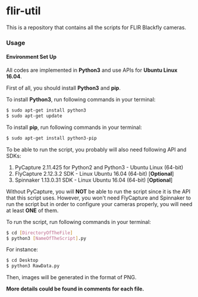 # flir-util

This is a repository that contains all the scripts for FLIR Blackfly cameras.

### Usage

#### Environment Set Up
All codes are implemented in **Python3** and use APIs for **Ubuntu Linux 16.04**.

First of all, you should install **Python3** and **pip**.

To install **Python3**, run following commands in your terminal:
```sh
$ sudo apt-get install python3
$ sudo apt-get update
```

To install **pip**, run following commands in your terminal:
```sh
$ sudo apt-get install python3-pip
```
To be able to run the script, you probably will also need following API and SDKs:
1. PyCapture 2.11.425 for Python2 and Python3 - Ubuntu Linux (64-bit) 
2. FlyCapture 2.12.3.2 SDK - Linux Ubuntu 16.04 (64-bit) [**Optional**]
3. Spinnaker 1.13.0.31 SDK - Linux Ubuntu 16.04 (64-bit) [**Optional**]

Without PyCapture, you will **NOT** be able to run the script since it is the API that this script uses. However, you won't need FlyCapture and Spinnaker to run the script but in order to configure your cameras properly, you will need at least **ONE** of them.

To run the script, run following commands in your terminal:
```sh
$ cd [DirectoryOfTheFile]
$ python3 [NameOfTheScript].py
```
For instance:

```sh
$ cd Desktop
$ python3 RawData.py
```
Then, images will be generated in the format of PNG.

**More details could be found in comments for each file.**

